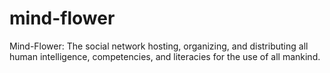 # mind-flower
Mind-Flower: The social network hosting, organizing, and distributing all human intelligence, competencies, and literacies for the use of all mankind.
